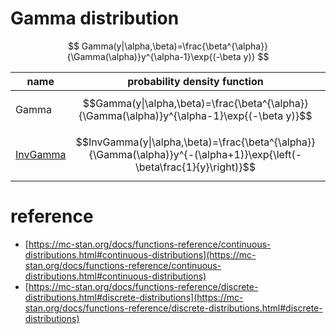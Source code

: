 # Gamma distribution

$$
Gamma(y|\alpha,\beta)=\frac{\beta^{\alpha}}{\Gamma(\alpha)}y^{\alpha-1}\exp{(-\beta y)}
$$

|name|probability density function|link|
|---|---|---|
|Gamma|$$Gamma(y\|\alpha,\beta)=\frac{\beta^{\alpha}}{\Gamma(\alpha)}y^{\alpha-1}\exp{(-\beta y)}$$||
|[InvGamma](https://mc-stan.org/docs/functions-reference/inverse-gamma-distribution.html)|$$InvGamma(y\|\alpha,\beta)=\frac{\beta^{\alpha}}{\Gamma(\alpha)}y^{-(\alpha+1)}\exp{\left(-\beta\frac{1}{y}\right)}$$||

# reference

* [https://mc-stan.org/docs/functions-reference/continuous-distributions.html#continuous-distributions](https://mc-stan.org/docs/functions-reference/continuous-distributions.html#continuous-distributions)
* [https://mc-stan.org/docs/functions-reference/discrete-distributions.html#discrete-distributions](https://mc-stan.org/docs/functions-reference/discrete-distributions.html#discrete-distributions)